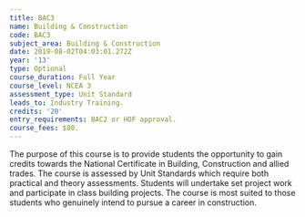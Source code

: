 ```yaml
---
title: BAC3
name: Building & Construction
code: BAC3
subject_area: Building & Construction
date: 2019-08-02T04:03:01.272Z
year: '13'
type: Optional
course_duration: Full Year
course_level: NCEA 3
assessment_type: Unit Standard
leads_to: Industry Training.
credits: '20'
entry_requirements: BAC2 or HOF approval.
course_fees: $80.
---
```

The purpose of this course is to provide students the opportunity to gain credits towards the National Certificate in Building, Construction and allied trades. The course is assessed by Unit Standards which require both practical and theory assessments. Students will undertake set project work and participate in class building projects. The course is most suited to those students who genuinely intend to pursue a career in construction.
